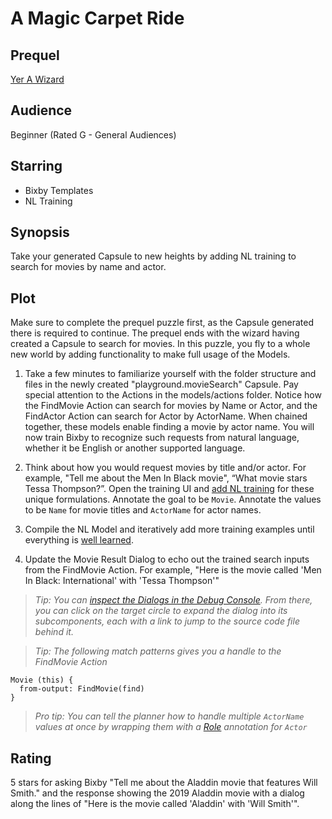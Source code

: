 # A Magic Carpet Ride

## Prequel
[Yer A Wizard](../newcomer/yer-a-wizard.md)

## Audience
Beginner (Rated G - General Audiences)

## Starring
- Bixby Templates
- NL Training

## Synopsis
Take your generated Capsule to new heights by adding NL training to search for
movies by name and actor.

## Plot
Make sure to complete the prequel puzzle first, as the Capsule generated there
is required to continue. The prequel ends with the wizard having created a
Capsule to search for movies. In this puzzle, you fly to a whole new world by
adding functionality to make full usage of the Models.

1. Take a few minutes to familiarize yourself with the folder structure and
files in the newly created "playground.movieSearch" Capsule. Pay special attention to
the Actions in the models/actions folder. Notice how the FindMovie Action can
search for movies by Name or Actor, and the FindActor Action can search for
Actor by ActorName. When chained together, these models enable finding a movie
by actor name. You will now train Bixby to recognize such requests from natural
language, whether it be English or another supported language.

2. Think about how you would request movies by title and/or actor. For example,
"Tell me about the Men In Black movie", “What movie stars Tessa Thompson?”. Open
the training UI and [add NL
training](https://bixbydevelopers.com/dev/docs/dev-guide/developers/training.intro-training)
for these unique formulations. Annotate the goal to be `Movie`. Annotate the
values to be `Name` for movie titles and `ActorName` for actor names.

3. Compile the NL Model and iteratively  add more training examples until
everything is [well
learned](https://bixbydevelopers.com/dev/docs/dev-guide/developers/training.intro-training#learned-vs-not-learned-training).

4. Update the Movie Result Dialog to echo out the trained search inputs from the
FindMovie Action. For example, "Here is the movie called 'Men In Black:
International' with 'Tessa Thompson'"

  > *Tip: You can [inspect the Dialogs in the Debug
Console](https://bixbydevelopers.com/dev/docs/dev-guide/developers/testing.debugging#dialogs).
From there, you can click on the target circle to expand the dialog into its
subcomponents, each with a link to jump to the source code file behind it.*

  > *Tip: The following match patterns gives you a handle to the FindMovie Action*
```
Movie (this) {
  from-output: FindMovie(find)
}
```

  > *Pro tip: You can tell the planner how to handle multiple `ActorName` values
at once by wrapping them with a [Role](https://bixbydevelopers.com/dev/docs/dev-guide/developers/training.intro-training#add-context-with-roles)
annotation for `Actor`*

## Rating
5 stars for asking Bixby "Tell me about the Aladdin movie that features Will
Smith." and the response showing the 2019 Aladdin movie with a dialog along the
lines of "Here is the movie called 'Aladdin' with 'Will Smith'".
